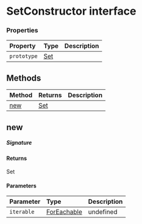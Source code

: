 # SetConstructor interface










### Properties

| Property	   | Type	| Description|
|:-------------|:-------|:-----------|
|`prototype`      | [Set<any>](Set.md) |  |




## Methods

| Method	   |  Returns	| Description|
|:-------------|:-------|:-----------|
|[new<T>](#new<t>~6qpu9)      | [Set<T>](Set.md) |  |



## new<T>



##### Signature

#### Returns
Set<T>

#### Parameters


| Parameter	   | Type    | Description |
|:-------------|:---------------|:------------|
| `iterable`    | [ForEachable<T>](ForEachable.md) | undefined |

